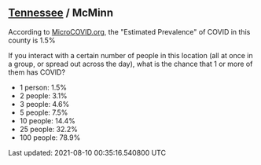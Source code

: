 
## [Tennessee](/united-states/tennessee) / McMinn

According to [MicroCOVID.org](http://microcovid.org),
the "Estimated Prevalence" of COVID in this county is 1.5%

If you interact with a certain number of people in this location
(all at once in a group, or spread out across the day), what is the chance that
1 or more of them has COVID?

- 1 person: 1.5%
- 2 people: 3.1%
- 3 people: 4.6%
- 5 people: 7.5%
- 10 people: 14.4%
- 25 people: 32.2%
- 100 people: 78.9%

Last updated: 2021-08-10 00:35:16.540800 UTC
